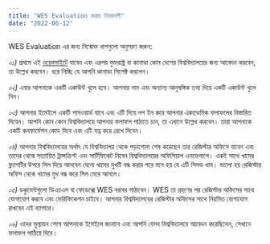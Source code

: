 ```yaml
---
title: "WES Evaluation করার নিয়মাবলী"
date: "2022-06-12"
---
```

WES Evaluation এর জন্য নিন্মোক্ত ধাপগুলো অনুসরণ করুন:

*০১)* প্রথমে এই [ওয়েবসাইটে](https://www.wes.org) যাবেন এবং এরপর যুক্তরাষ্ট্র বা কানাডা কোন দেশের বিশ্ববিদ্যালয়ের জন্য আবেদন করবেন, তা উল্লেখ করবেন। ধরে নিচ্ছি যে আপনি কানাডা সিলেক্ট করলেন। 

*০২)* এবার আপনাকে একটি একাউন্ট খুলে হবে। আপনার নাম এবং অন্যান্য আনুষঙ্গিক তথ্য দিয়ে একটি একাউন্ট খুলে নিন।

*০৩)* আপনার ইমেইলে একটি পাসওয়ার্ড যাবে এবং এটি দিয়ে লগ ইন করে আপনার একাডেমিক ফলাফলের বিস্তারিত দিবেন। আপনি কোন কোন বিশ্ববিদ্যালয়ে আপনার ফলাফল পাঠাতে চান, তা এখানে উল্লেখ করবেন। তারা আপনাকে একটি কনফার্মেশন কোড দিবে এবং এটি যত্ন করে রেখে দিবেন।

*০৪)* আপনার বিশ্ববিদ্যালয়ের অর্থাৎ যে বিশ্ববিদ্যালয় থেকে পড়াশোনা শেষ করেছেন তার রেজিস্টার অফিসে যাবেন এবং তাদের থেকে সত্যায়িত ট্রান্সক্রিপ্ট এবং সার্টিফিকেট নিবেন বিশ্ববিদ্যালয়ের অফিসিয়াল এনভেলাপে। একই সাথে খামের ফ্ল্যাপটির উপরে সিল দিয়ে আনবেন যেনো খামের মুখটি বন্ধ করার পরে মনে হয় যে এটি সিলড খাম। ভালো হয় রেজিস্টার অফিস থেকে খামের মুখ বন্ধ করে সিল মেরে আনলে। 

*০৫)* ডকুমেন্টগুলো ডিএচএল বা ফেডেক্সে WES বরাবর পাঠাবেন। WES তা গ্রহণের পর রেজিস্টার অফিসের সাথে যোগাযোগ করবে এবং ভেরিফিকেশন চাইবে। আপনার বিশ্ববিদ্যালয়ের রেজিস্টার অফিসের সাথে নিয়মিত যোগাযোগ রাখবেন এই ব্যাপারে।

*০৬)* ওদের মূল্যায়ন শেষে আপনাকে ইমেইলে জানাবে এবং আপনি যেসব বিশ্ববিদ্যালয়ে আবেদন করেছিলেন, সেখানে ফলাফল পাঠিয়ে দিবে।